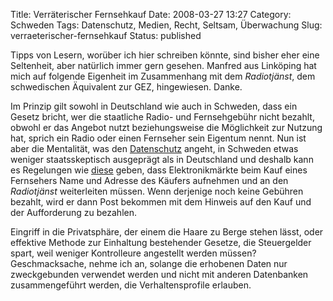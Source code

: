 Title: Verräterischer Fernsehkauf
Date: 2008-03-27 13:27
Category: Schweden
Tags: Datenschutz, Medien, Recht, Seltsam, Überwachung
Slug: verraeterischer-fernsehkauf
Status: published

Tipps von Lesern, worüber ich hier schreiben könnte, sind bisher eher
eine Seltenheit, aber natürlich immer gern gesehen. Manfred aus
Linköping hat mich auf folgende Eigenheit im Zusammenhang mit dem
*Radiotjänst*, dem schwedischen Äquivalent zur GEZ, hingewiesen. Danke.

Im Prinzip gilt sowohl in Deutschland wie auch in Schweden, dass ein
Gesetz bricht, wer die staatliche Radio- und Fernsehgebühr nicht
bezahlt, obwohl er das Angebot nutzt beziehungsweise die Möglichkeit zur
Nutzung hat, sprich ein Radio oder einen Fernseher sein Eigentum nennt.
Nun ist aber die Mentalität, was den
[Datenschutz](http://www.fiket.de/tag/datenschutz/) angeht, in Schweden
etwas weniger staatsskeptisch ausgeprägt als in Deutschland und deshalb
kann es Regelungen wie
[diese](http://www.elgiganten.se/is-bin/INTERSHOP.enfinity/WFS/store-elgigantenSE-Site/sv_SE/-/SEK/El_GetCMSContent-Start;pgid=p2Gz6oZKCO5SR0EjA9JBwx1h0000_k7uh63S?ContentKey=2682&MenuId=809)
geben, dass Elektronikmärkte beim Kauf eines Fernsehers Name und Adresse
des Käufers aufnehmen und an den *Radiotjänst* weiterleiten müssen. Wenn
derjenige noch keine Gebühren bezahlt, wird er dann Post bekommen mit
dem Hinweis auf den Kauf und der Aufforderung zu bezahlen.

Eingriff in die Privatsphäre, der einem die Haare zu Berge stehen lässt,
oder effektive Methode zur Einhaltung bestehender Gesetze, die
Steuergelder spart, weil weniger Kontrolleure angestellt werden müssen?
Geschmacksache, nehme ich an, solange die erhobenen Daten nur
zweckgebunden verwendet werden und nicht mit anderen Datenbanken
zusammengeführt werden, die Verhaltensprofile erlauben.

